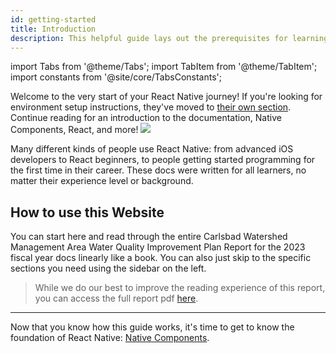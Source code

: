 ```yaml
---
id: getting-started
title: Introduction
description: This helpful guide lays out the prerequisites for learning React Native, using these docs, and setting up your environment.
---
```


import Tabs from '@theme/Tabs'; import TabItem from '@theme/TabItem'; import constants from '@site/core/TabsConstants';

<div className="content-banner">
  Welcome to the very start of your React Native journey! If you're looking for environment setup instructions, they've moved to <a href="environment-setup">their own section</a>. Continue reading for an introduction to the documentation, Native Components, React, and more!
  <img className="content-banner-img" src="/docs/assets/p_android-ios-devices.svg" alt=" " />
</div>

Many different kinds of people use React Native: from advanced iOS developers to React beginners, to people getting started programming for the first time in their career. These docs were written for all learners, no matter their experience level or background.

## How to use this Website

You can start here and read through the entire Carlsbad Watershed Management Area Water Quality Improvement Plan Report for the 2023 fiscal year docs linearly like a book. You can also just skip to the specific sections you need using the sidebar on the left.

> While we do our best to improve the reading experience of this report, you can access the full report pdf [here](https://projectcleanwater.org/download/carlsbad-wma-wqip-updated-2021/).

---

Now that you know how this guide works, it's time to get to know the foundation of React Native: [Native Components](intro-react-native-components.md).
